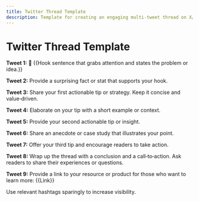 ```yaml
---
title: Twitter Thread Template
description: Template for creating an engaging multi‑tweet thread on X/Twitter.
---
```


# Twitter Thread Template

**Tweet 1:** 🚀 {{Hook sentence that grabs attention and states the problem or idea.}}

**Tweet 2:** Provide a surprising fact or stat that supports your hook.

**Tweet 3:** Share your first actionable tip or strategy. Keep it concise and value‑driven.

**Tweet 4:** Elaborate on your tip with a short example or context.

**Tweet 5:** Provide your second actionable tip or insight.

**Tweet 6:** Share an anecdote or case study that illustrates your point.

**Tweet 7:** Offer your third tip and encourage readers to take action.

**Tweet 8:** Wrap up the thread with a conclusion and a call‑to‑action. Ask readers to share their experiences or questions.

**Tweet 9:** Provide a link to your resource or product for those who want to learn more: {{Link}}

Use relevant hashtags sparingly to increase visibility.
